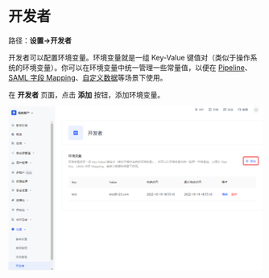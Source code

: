# 开发者

<LastUpdated/>

路径：**设置->开发者**

开发者可以配置环境变量。环境变量就是一组 Key-Value 键值对（类似于操作系统的环境变量）。你可以在环境变量中统一管理一些常量值，以便在 [Pipeline](/guides/pipeline/README.md)、[SAML 字段 Mapping](/guides/connections/enterprise/saml/README.md)、[自定义数据](/guides/user/user-defined-field/README.md)等场景下使用。

在 **开发者** 页面，点击 **添加** 按钮，添加环境变量。

![](./images/developer-config.png)
